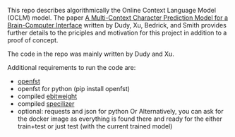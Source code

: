This repo describes algorithmically the Online Context Language Model (OCLM) model. The paper [A Multi-Context Character Prediction Model for a Brain-Computer Interface](http://aclweb.org/anthology/W18-1210) written by Dudy, Xu, Bedrick, and Smith provides further details to the priciples and motivation for this project in addition to a proof of concept.

The code in the repo was mainly written by Dudy and Xu.

Additional requirements to run the code are:
  * [openfst](http://www.openfst.org/twiki/bin/view/FST/WebHome)
  * openfst for python (pip install openfst)
  * compiled [ebitweight](https://github.com/shiranD/ebitweight)
  * compiled [specilizer](https://github.com/shiranD/specializer)
  * optional: requests and json for python
Or Alternatively, you can ask for the docker image as everything is found there and ready for the either train+test or just test (with the current trained model)
